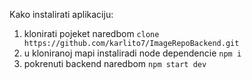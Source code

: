 Kako instalirati aplikaciju:
1. klonirati pojeket naredbom `clone https://github.com/karlito7/ImageRepoBackend.git`
2. u kloniranoj mapi instaliradi node dependencie `npm i`
3. pokrenuti backend naredbom `npm start dev`
